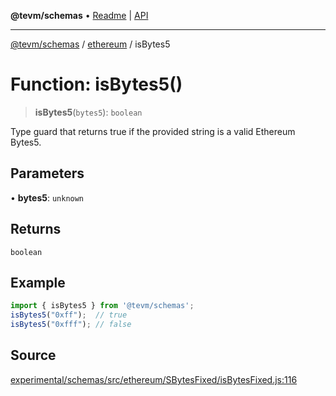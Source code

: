 **@tevm/schemas** • [Readme](../../README.md) \| [API](../../modules.md)

***

[@tevm/schemas](../../README.md) / [ethereum](../README.md) / isBytes5

# Function: isBytes5()

> **isBytes5**(`bytes5`): `boolean`

Type guard that returns true if the provided string is a valid Ethereum Bytes5.

## Parameters

• **bytes5**: `unknown`

## Returns

`boolean`

## Example

```ts
import { isBytes5 } from '@tevm/schemas';
isBytes5("0xff");  // true
isBytes5("0xfff"); // false
````

## Source

[experimental/schemas/src/ethereum/SBytesFixed/isBytesFixed.js:116](https://github.com/evmts/tevm-monorepo/blob/main/experimental/schemas/src/ethereum/SBytesFixed/isBytesFixed.js#L116)
